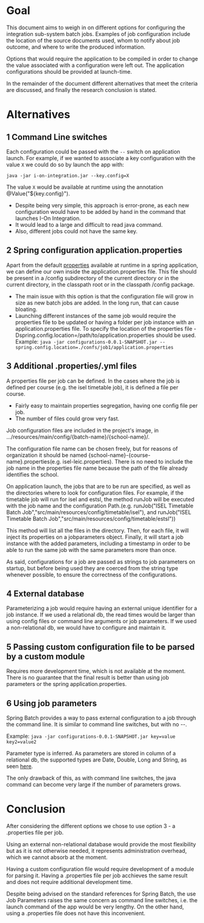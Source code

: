 # Goal
This document aims to weigh in on different options for configuring the integration sub-system batch jobs. Examples of job configuration include the location of the source documents used, whom to notify about job outcome, and where to write the produced information.

Options that would require the application to be compiled in order to change the value associated with a configuration were left out. The application configurations should be provided at launch-time.

In the remainder of the document different alternatives that meet the criteria are discussed, and finally the research conclusion is stated.

# Alternatives

## 1 Command Line switches

Each configuration could be passed with the `--` switch on application launch. For example, if we wanted to associate a key configuration with the value `X` we could do so by launch the app with:

`java -jar i-on-integration.jar --key.config=X`

The value `X` would be available at runtime using the annotation @Value("${key.config}").

- Despite being very simple, this approach is error-prone, as each new configuration would have to be added by hand in the command that launches I-On Integration.
- It would lead to a large and difficult to read java command.
- Also, different jobs could not have the same key.
  
## 2 Spring configuration application.properties

Apart from the default [properties](https://docs.spring.io/spring-boot/docs/current/reference/html/appendix-application-properties.html#mail-properties) available at runtime in a spring application, we can define our own inside the application.properties file. This file should be present in a /config subdirectory of the current directory or in the current directory, in the classpath root or in the classpath /config package.

- The main issue with this option is that the configuration file will grow in size as new batch jobs are added. In the long run, that can cause bloating.
- Launching different instances of the same job would require the properties file to be updated or having a folder per job instance with an application.properties file. To specify the location of the properties file -Dspring.config.location=/path/to/application.properties should be used. Example:
`java -jar configurations-0.0.1-SNAPSHOT.jar --spring.config.location=./confs/job1/application.properties`

## 3 Additional .properties/.yml files

A properties file per job can be defined. In the cases where the job is defined per course (e.g. the isel timetable job), it is defined a file per course.
- Fairly easy to maintain properties segregation, having one config file per job.
- The number of files could grow very fast.

Job configuration files are included in the project's image, in .../resources/main/config/{batch-name}/{school-name}/.

The configuration file name can be chosen freely, but for reasons of organization it should be named {school-name}-{course-name}.properties(e.g. isel-leic.properties). There is no need to include the job name in the properties file name because the path of the file already identifies the school.

On application launch, the jobs that are to be run are specified, as well as the directories where to look for configuration files. For example, if the timetable job will run for isel and estsl, the method runJob will be executed with the job name and the configuration Path.(e.g. runJob("ISEL Timetable Batch Job","src/main/resources/config/timetable/isel"), and runJob("ISEL Timetable Batch Job","src/main/resources/config/timetable/estsl"))

This method will list all the files in the directory. Then, for each file, it will inject its properties on a jobparameters object. Finally, it will start a job instance with the added parameters, including a timestamp in order to be able to run the same job with the same parameters more than once.

As said, configurations for a job are passed as strings to job parameters on startup, but before being used they are coerced from the string type whenever possible, to ensure the correctness of the configurations.

## 4 External database

Parameterizing a job would require having an external unique identifier for a job instance.
If we used a relational db, the read times would be larger than using config files or command line arguments or job parameters.
If we used a non-relational db, we would have to configure and maintain it.

## 5 Passing custom configuration file to be parsed by a custom module

Requires more development time, which is not available at the moment. There is no guarantee that the final result is better than using job parameters or the spring application.properties.

## 6 Using job parameters
Spring Batch provides a way to pass external configuration to a job through the command line. It is similar to command line switches, but with no --.

Example:
`java -jar configurations-0.0.1-SNAPSHOT.jar key=value key2=value2`

Parameter type is inferred. As parameters are stored in column of a relational db, the supported types are Date, Double, Long and String, as seen [here](https://docs.spring.io/spring-batch/docs/4.2.x/api/org/springframework/batch/core/JobParametersBuilder.html).

The only drawback of this, as with command line switches, the java command can become very large if the number of parameters grows.

# Conclusion

After considering the different options we chose to use option 3 - a .properties file per job.

Using an external non-relational database would provide the most flexibility but as it is not otherwise needed, it represents administration overhead, which we cannot absorb at the moment.

Having a custom configuration file would require development of a module for parsing it. Having a .properties file per job acchieves the same result and does not require additional development time.

Despite being advised on the standard references for Spring Batch, the use Job Parameters raises the same concern as command line switches, i.e. the launch command of the app would be very lengthy. On the other hand, using a .properties file does not have this inconvenient.
